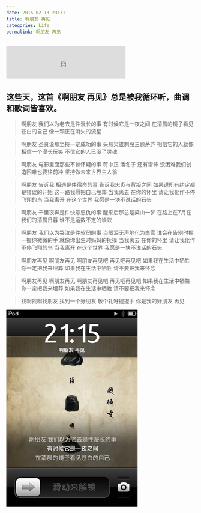 ```yaml
---
date: 2015-02-13 23:31
title: 啊朋友 再见
categories: Life
permalink: 啊朋友-再见
---
```


<iframe frameborder="no" border="0" marginwidth="0" marginheight="0" width=318 height=86 src="http://music.163.com/outchain/player?type=2&id=28267047&auto=0&height=66"></iframe>  

这些天，这首《啊朋友 再见》总是被我循环听，曲调和歌词皆喜欢。
---

>啊朋友 我们以为老去是件漫长的事 
有时候它是一夜之间 
在清晨的镜子看见苍白的自己 
像一颗正在消失的流星 
 
>啊朋友 圣贤说那坚持一定成功的事 
头悬梁锥刺股三顾茅庐 
相信它的人就像相信一个漫长玩笑 
不信它的人已没了灵魂 

>啊朋友 电影里面那些不曾怀疑的事 
蒋中正 潘冬子 还有雷锋 
没困难我们创造困难也要往前冲 
坚持做未来世界主人翁 

>啊朋友 告诉我 相遇是件宿命的事 
告诉我忠贞与背叛之间 
如果说所有约定都是错误的开始 
这一路我愿把自己埋葬 
当我离去 在你的怀里 
请让我化作不停飞翔的鸟 
当我离开 在这个世界 
我愿是一块不说话的石头 

>啊朋友 千里夜奔是件快意恩仇的事 
醒来后那总是梁山一梦 
在路上在7月在我们的清晨日暮 
谁不是运数不定的蝼蚁 

>啊朋友 我们以为哭泣是件软弱的事 
当眼泪无声地化为白雪 
谁会在告别时握一握你微微的手 
就像你出生时妈妈的抚摸 
当我离去 在你的怀里 
请让我化作不停飞翔的鸟 
当我离开 在这个世界 
我愿是一块不说话的石头 

>啊朋友再见 啊朋友再见 
啊朋友再见吧 再见吧再见吧 
如果我在生活中牺牲 
你一定把我来埋葬 
如果我在生活中牺牲 
请不要把我来怀念 

>啊朋友再见 啊朋友再见 
啊朋友再见吧 再见吧再见吧 
如果我在生活中牺牲 
你一定把我来埋葬 
如果我在生活中牺牲 
请不要把我来怀念 

>找啊找啊找朋友 找到一个好朋友 
敬个礼呀握握手 你是我的好朋友 
再见 

<img src="/image/IMG_4600.png" width="350" /> 